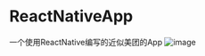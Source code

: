 # ReactNativeApp
一个使用ReactNative编写的近似美团的App
![image](https://github.com//ReactNativeApp/img/index.jpg)

